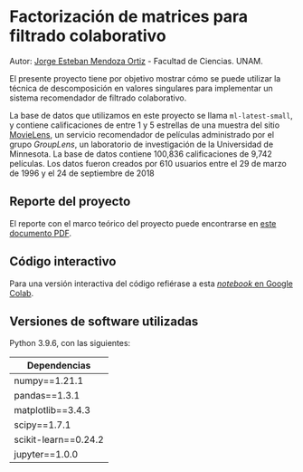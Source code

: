 # Factorización de matrices para filtrado colaborativo
Autor: [Jorge Esteban Mendoza Ortiz](mailto:esteban.mendoza@ciencias.unam.mx) - Facultad de Ciencias. UNAM.

El presente proyecto tiene por objetivo mostrar cómo se puede utilizar la técnica de descomposición en valores singulares para implementar un sistema recomendador de filtrado colaborativo. 

La base de datos que utilizamos en este proyecto se llama `ml-latest-small`, y contiene calificaciones de entre 1 y 5 estrellas de una muestra del sitio [MovieLens](http://movielens.org), un servicio recomendador de películas administrado por el grupo _GroupLens_, un laboratorio de investigación de la Universidad de Minnesota. La base de datos contiene 100,836 calificaciones de 9,742 películas. Los datos fueron creados por 610 usuarios entre el 29 de marzo de 1996 y el 24 de septiembre de 2018

## Reporte del proyecto

El reporte con el marco teórico del proyecto puede encontrarse en [este documento PDF](https://github.com/esteban-mendoza/svd-recommender/blob/master/svd-recommender-report.pdf).

## Código interactivo

Para una versión interactiva del código refiérase a esta [_notebook_ en Google Colab](https://colab.research.google.com/github/esteban-mendoza/svd-recommender/blob/master/svd-recommender.ipynb).

## Versiones de software utilizadas

Python 3.9.6, con las siguientes:

| Dependencias         |
|----------------------|
| numpy==1.21.1        |
| pandas==1.3.1        |
| matplotlib==3.4.3    |
| scipy==1.7.1         |
| scikit-learn==0.24.2 |
| jupyter==1.0.0       |
